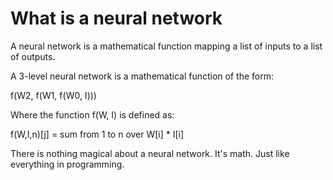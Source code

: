 # What is a neural network

A neural network is a mathematical function mapping a list of inputs to a list of outputs.

A 3-level neural network is a mathematical function of the form:

f(W2, f(W1, f(W0, I)))

Where the function f(W, I) is defined as:

f(W,I,n)[j] = sum from 1 to n over W[i] * I[i]


There is nothing magical about a neural network. It's math. Just like everything 
in programming.


